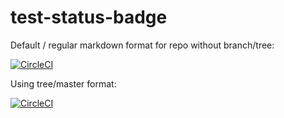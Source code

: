 # test-status-badge


Default / regular markdown format for repo without branch/tree: 

[![CircleCI](https://circleci.com/gh/HennaAbbas/test-status-badge.svg?style=svg)](https://circleci.com/gh/HennaAbbas/test-status-badge)


Using tree/master format: 

[![CircleCI](https://circleci.com/gh/HennaAbbas/test-status-badge/tree/circleci-project-setup.svg?style=svg)](https://circleci.com/gh/HennaAbbas/test-status-badge/tree/circleci-project-setup)

